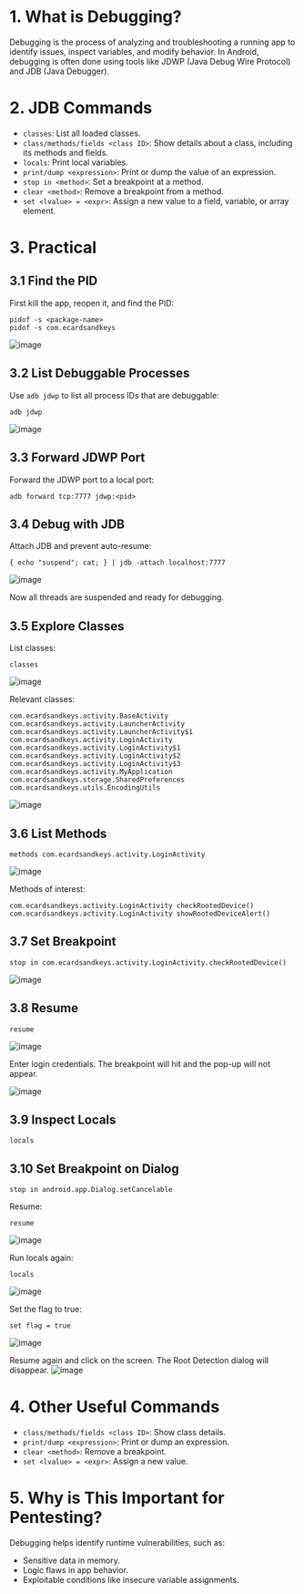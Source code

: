 # 1. What is Debugging?

Debugging is the process of analyzing and troubleshooting a running app to identify issues, inspect variables, and modify behavior. In Android, debugging is often done using tools like JDWP (Java Debug Wire Protocol) and JDB (Java Debugger).

# 2. JDB Commands

* `classes`: List all loaded classes.
* `class/methods/fields <class ID>`: Show details about a class, including its methods and fields.
* `locals`: Print local variables.
* `print/dump <expression>`: Print or dump the value of an expression.
* `stop in <method>`: Set a breakpoint at a method.
* `clear <method>`: Remove a breakpoint from a method.
* `set <lvalue> = <expr>`: Assign a new value to a field, variable, or array element.

# 3. Practical

## 3.1 Find the PID

First kill the app, reopen it, and find the PID:

```
pidof -s <package-name>
pidof -s com.ecardsandkeys
```
![image](https://github.com/user-attachments/assets/16d72bf1-cc72-4632-bb1e-2e0ea45e601d)


## 3.2 List Debuggable Processes

Use `adb jdwp` to list all process IDs that are debuggable:

```
adb jdwp
```
![image](https://github.com/user-attachments/assets/bfe44912-df40-4b31-bc55-c5eb170a5da5)

## 3.3 Forward JDWP Port

Forward the JDWP port to a local port:

```
adb forward tcp:7777 jdwp:<pid>
```

## 3.4 Debug with JDB

Attach JDB and prevent auto-resume:

```
{ echo "suspend"; cat; } | jdb -attach localhost:7777
```
![image](https://github.com/user-attachments/assets/27c9b2bd-abcc-44b7-8d6f-ca5c5fd27a04)

Now all threads are suspended and ready for debugging.

## 3.5 Explore Classes

List classes:

```
classes
```
![image](https://github.com/user-attachments/assets/48a41e47-28d2-4f33-b0db-835e2a640d45)

Relevant classes:

```
com.ecardsandkeys.activity.BaseActivity
com.ecardsandkeys.activity.LauncherActivity
com.ecardsandkeys.activity.LauncherActivity$1
com.ecardsandkeys.activity.LoginActivity
com.ecardsandkeys.activity.LoginActivity$1
com.ecardsandkeys.activity.LoginActivity$2
com.ecardsandkeys.activity.LoginActivity$3
com.ecardsandkeys.activity.MyApplication
com.ecardsandkeys.storage.SharedPreferences
com.ecardsandkeys.utils.EncodingUtils
```
![image](https://github.com/user-attachments/assets/23dc4b3f-649b-473e-861a-c201ed55f8b3)

## 3.6 List Methods

```
methods com.ecardsandkeys.activity.LoginActivity
```
![image](https://github.com/user-attachments/assets/056abcfd-2587-4401-9c5a-66708f6b5172)

Methods of interest:

```
com.ecardsandkeys.activity.LoginActivity checkRootedDevice()
com.ecardsandkeys.activity.LoginActivity showRootedDeviceAlert()
```

## 3.7 Set Breakpoint

```
stop in com.ecardsandkeys.activity.LoginActivity.checkRootedDevice()
```
![image](https://github.com/user-attachments/assets/8e1a5167-5147-4673-a9bd-ff9077969a94)

## 3.8 Resume

```
resume
```
![image](https://github.com/user-attachments/assets/58e8dbf7-5d6c-4715-b987-8710f491a38a)

Enter login credentials. The breakpoint will hit and the pop-up will not appear.

![image](https://github.com/user-attachments/assets/d5e8249e-b8fb-4c0e-a04e-d2764692bf92)

## 3.9 Inspect Locals

```
locals
```

## 3.10 Set Breakpoint on Dialog

```
stop in android.app.Dialog.setCancelable
```

Resume:

```
resume
```
![image](https://github.com/user-attachments/assets/0d83f3d5-23ef-4642-9e11-2952839e985d)

Run locals again:

```
locals
```
![image](https://github.com/user-attachments/assets/7ad0c9d2-3691-4e8a-8dff-2367ba33d68f)

Set the flag to true:

```
set flag = true
```
![image](https://github.com/user-attachments/assets/a14110b2-b091-4b8a-864e-56bc60736c27)

Resume again and click on the screen. The Root Detection dialog will disappear.
![image](https://github.com/user-attachments/assets/1d8c1149-6d66-460d-8f00-a635dec14682)

# 4. Other Useful Commands

* `class/methods/fields <class ID>`: Show class details.
* `print/dump <expression>`: Print or dump an expression.
* `clear <method>`: Remove a breakpoint.
* `set <lvalue> = <expr>`: Assign a new value.

# 5. Why is This Important for Pentesting?

Debugging helps identify runtime vulnerabilities, such as:

* Sensitive data in memory.
* Logic flaws in app behavior.
* Exploitable conditions like insecure variable assignments.
